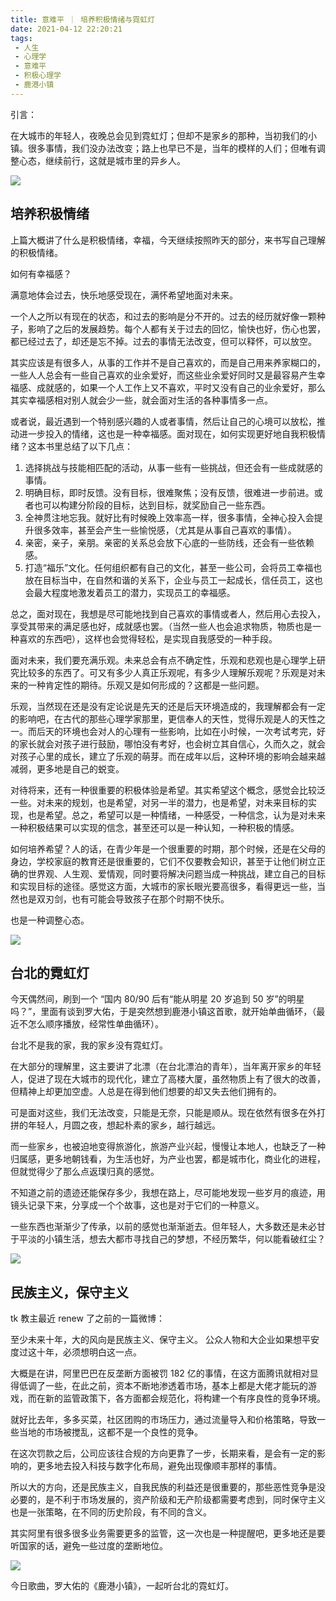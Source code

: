 ```yaml
---
title: 意难平 ｜ 培养积极情绪与霓虹灯
date: 2021-04-12 22:20:21
tags: 
 - 人生
 - 心理学
 - 意难平
 - 积极心理学
 - 鹿港小镇
---
```


引言：

在大城市的年轻人，夜晚总会见到霓虹灯；但却不是家乡的那种，当初我们的小镇。很多事情，我们没办法改变；路上也早已不是，当年的模样的人们；但唯有调整心态，继续前行，这就是城市里的异乡人。

![](https://dubuqingfeng.oss-cn-hongkong.aliyuncs.com/blog/life/202104-yinanping-peiyangjijiqingxuyunihongdeng-01.webp)

## 培养积极情绪

上篇大概讲了什么是积极情绪，幸福，今天继续按照昨天的部分，来书写自己理解的积极情绪。

如何有幸福感？

满意地体会过去，快乐地感受现在，满怀希望地面对未来。

一个人之所以有现在的状态，和过去的影响是分不开的。过去的经历就好像一颗种子，影响了之后的发展趋势。每个人都有关于过去的回忆，愉快也好，伤心也罢，都已经过去了，却还是忘不掉。过去的事情无法改变，但可以释怀，可以放空。

其实应该是有很多人，从事的工作并不是自己喜欢的，而是自己用来养家糊口的，一些人人总会有一些自己喜欢的业余爱好，而这些业余爱好同时又是最容易产生幸福感、成就感的，如果一个人工作上又不喜欢，平时又没有自己的业余爱好，那么其实幸福感相对别人就会少一些，就会面对生活的各种事情多一点。

或者说，最近遇到一个特别感兴趣的人或者事情，然后让自己的心境可以放松，推动进一步投入的情绪，这也是一种幸福感。面对现在，如何实现更好地自我积极情绪？这本书里总结了以下几点：

1. 选择挑战与技能相匹配的活动，从事一些有一些挑战，但还会有一些成就感的事情。
2. 明确目标，即时反馈。没有目标，很难聚焦；没有反馈，很难进一步前进。或者也可以构建分阶段的目标，达到目标，就奖励自己一些东西。
3. 全神贯注地忘我。就好比有时候晚上效率高一样，很多事情，全神心投入会提升很多效率，甚至会产生一些愉悦感，（尤其是从事自己喜欢的事情）。
4. 亲密，亲子，亲朋。亲密的关系总会放下心底的一些防线，还会有一些依赖感。
5. 打造“福乐”文化。任何组织都有自己的文化，甚至一些公司，会将员工幸福也放在目标当中，在自然和谐的关系下，企业与员工一起成长，信任员工，这也会最大程度地激发着员工的潜力，实现员工的幸福感。

总之，面对现在，我想是尽可能地找到自己喜欢的事情或者人，然后用心去投入，享受其带来的满足感也好，成就感也罢。（当然一些人也会追求物质，物质也是一种喜欢的东西吧），这样也会觉得轻松，是实现自我感受的一种手段。

面对未来，我们要充满乐观。未来总会有点不确定性，乐观和悲观也是心理学上研究比较多的东西了。可又有多少人真正乐观呢，有多少人理解乐观呢？乐观是对未来的一种肯定性的期待。乐观又是如何形成的？这都是一些问题。

乐观，当然现在还是没有定论说是先天的还是后天环境造成的，我理解都会有一定的影响吧，在古代的那些心理学家那里，更信奉人的天性，觉得乐观是人的天性之一。而后天的环境也会对人的心理有一些影响，比如在小时候，一次考试考完，好的家长就会对孩子进行鼓励，哪怕没有考好，也会树立其自信心，久而久之，就会对孩子心里的成长，建立了乐观的萌芽。而在成年以后，这种环境的影响会越来越减弱，更多地是自己的蜕变。

对待将来，还有一种很重要的积极体验是希望。其实希望这个概念，感觉会比较泛一些。对未来的规划，也是希望，对另一半的潜力，也是希望，对未来目标的实现，也是希望。总之，希望可以是一种情绪，一种感受，一种信念，认为是对未来一种积极结果可以实现的信念，甚至还可以是一种认知，一种积极的情感。

如何培养希望？人的话，在青少年是一个很重要的时期，那个时候，还是在父母的身边，学校家庭的教育还是很重要的，它们不仅要教会知识，甚至于让他们树立正确的世界观、人生观、爱情观，同时要将解决问题当成一种挑战，建立自己的目标和实现目标的途径。感觉这方面，大城市的家长眼光要高很多，看得更远一些，当然也是双刃剑，也有可能会导致孩子在那个时期不快乐。

也是一种调整心态。

![](https://dubuqingfeng.oss-cn-hongkong.aliyuncs.com/blog/life/202104-yinanping-peiyangjijiqingxuyunihongdeng-02.webp)

## 台北的霓虹灯

今天偶然间，刷到一个 “国内 80/90 后有“能从明星 20 岁追到 50 岁”的明星吗？”，里面有谈到罗大佑，于是突然想到鹿港小镇这首歌，就开始单曲循环，（最近不怎么顺序播放，经常性单曲循环）。

台北不是我的家，我的家乡没有霓虹灯。

在大部分的理解里，这主要讲了北漂（在台北漂泊的青年），当年离开家乡的年轻人，促进了现在大城市的现代化，建立了高楼大厦，虽然物质上有了很大的改善，但精神上却更加空虚。人总是在得到他们想要的却又失去他们拥有的。

可是面对这些，我们无法改变，只能是无奈，只能是顺从。现在依然有很多在外打拼的年轻人，月圆之夜，想起朴素的家乡，越行越远。

而一些家乡，也被迫地变得旅游化，旅游产业兴起，慢慢让本地人，也缺乏了一种归属感，更多地朝钱看，为生活也好，为产业也罢，都是城市化，商业化的进程，但就觉得少了那么点返璞归真的感觉。

不知道之前的遗迹还能保存多少，我想在路上，尽可能地发现一些岁月的痕迹，用镜头记录下来，分享成一个个故事，这也是对于它们的一种意义。

一些东西也渐渐少了传承，以前的感觉也渐渐逝去。但年轻人，大多数还是未必甘于平淡的小镇生活，想去大都市寻找自己的梦想，不经历繁华，何以能看破红尘？

![](https://dubuqingfeng.oss-cn-hongkong.aliyuncs.com/blog/life/202104-yinanping-peiyangjijiqingxuyunihongdeng-03.webp)

## 民族主义，保守主义

tk 教主最近 renew 了之前的一篇微博：

至少未来十年，大的风向是民族主义、保守主义。
公众人物和大企业如果想平安度过这十年，必须想明白这一点。

大概是在讲，阿里巴巴在反垄断方面被罚 182 亿的事情，在这方面腾讯就相对显得低调了一些，在此之前，资本不断地渗透着市场，基本上都是大佬才能玩的游戏，而在新的监管政策下，各方面都会规范化，将构建一个有序良性的竞争环境。

就好比去年，多多买菜，社区团购的市场压力，通过流量导入和价格策略，导致一些当地的市场被搅乱，这都不是一个良性的竞争。

在这次罚款之后，公司应该往合规的方向更靠了一步，长期来看，是会有一定的影响的，更多地去投入科技与数字化布局，避免出现像顺丰那样的事情。

所以大的方向，还是民族主义，自我民族的利益还是很重要的，那些恶性竞争是没必要的，是不利于市场发展的，资产阶级和无产阶级都需要考虑到，同时保守主义也是一张策略，在不同的历史阶段，有不同的含义。

其实阿里有很多很多业务需要更多的监管，这一次也是一种提醒吧，更多地还是要听国家的话，避免一些过度的垄断地位。

![](https://dubuqingfeng.oss-cn-hongkong.aliyuncs.com/blog/life/202104-yinanping-peiyangjijiqingxuyunihongdeng-04.webp)

今日歌曲，罗大佑的《鹿港小镇》，一起听台北的霓虹灯。

